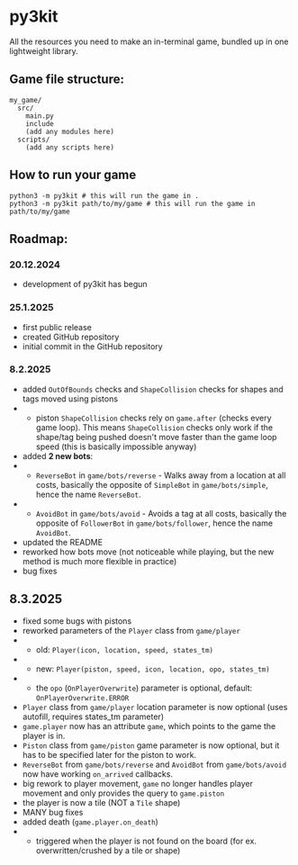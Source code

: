 # py3kit
All the resources you need to make an in-terminal game, bundled up in one lightweight library.

## Game file structure:
```
my_game/
  src/
    main.py
    include
    (add any modules here)
  scripts/
    (add any scripts here)
```

## How to run your game

```
python3 -m py3kit # this will run the game in .
python3 -m py3kit path/to/my/game # this will run the game in path/to/my/game
```

## Roadmap:

### 20.12.2024
- development of py3kit has begun

### 25.1.2025
- first public release
- created GitHub repository
- initial commit in the GitHub repository

### 8.2.2025
- added `OutOfBounds` checks and `ShapeCollision` checks for shapes and tags moved using pistons
- - piston `ShapeCollision` checks rely on `game.after` (checks every game loop). This means `ShapeCollision` checks only work if the shape/tag being pushed doesn't move faster than the game loop speed (this is basically impossible anyway)
- added **2 new bots**:
- - `ReverseBot` in `game/bots/reverse` - Walks away from a location at all costs, basically the opposite of `SimpleBot` in `game/bots/simple`, hence the name `ReverseBot`.
- - `AvoidBot` in `game/bots/avoid` - Avoids a tag at all costs, basically the opposite of `FollowerBot` in `game/bots/follower`, hence the name `AvoidBot`.
- updated the README
- reworked how bots move (not noticeable while playing, but the new method is much more flexible in practice)
- bug fixes

## 8.3.2025
- fixed some bugs with pistons
- reworked parameters of the `Player` class from `game/player`
- - old: `Player(icon, location, speed, states_tm)`
- - new: `Player(piston, speed, icon, location, opo, states_tm)`
- - the `opo` (`OnPlayerOverwrite`) parameter is optional, default: `OnPlayerOverwrite.ERROR`
- `Player` class from `game/player` location parameter is now optional (uses autofill, requires states_tm parameter)
- `game.player` now has an attribute `game`, which points to the game the player is in.
- `Piston` class from `game/piston` game parameter is now optional, but it has to be specified later for the piston to work.
- `ReverseBot` from `game/bots/reverse` and `AvoidBot` from `game/bots/avoid` now have working `on_arrived` callbacks.
- big rework to player movement, `game` no longer handles player movement and only provides the query to `game.piston`
- the player is now a tile (NOT a `Tile` shape)
- MANY bug fixes
- added death (`game.player.on_death`)
- - triggered when the player is not found on the board (for ex. overwritten/crushed by a tile or shape)
